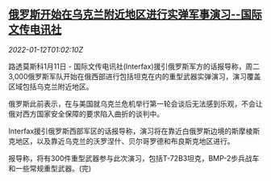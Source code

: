 <!--1641951063000-->
[俄罗斯开始在乌克兰附近地区进行实弹军事演习--国际文传电讯社](https://cn.reuters.com/article/russia-ukraine-livefire-drills-0111-tues-idCNKBS2JM024)
------

<div><i>2022-01-12T01:02:10Z</i></div><p>路透莫斯科1月11日 - 国际文传电讯社(Interfax)援引俄罗斯军方的话报导称，周二3,000俄罗斯军队开始在俄西部进行包括坦克在内的重型武器实弹演习，演习覆盖区域包括乌克兰附近地区。</p><p>俄罗斯此前表示，在与美国就乌克兰危机举行第一轮会谈后无法感到乐观，不会让俄对西方国家安全保障的要求陷入曲折的谈判中。</p><p>Interfax援引俄罗斯西部军区的话报导称，演习将在靠近白俄罗斯边境的斯摩棱斯克地区，以及靠近乌克兰的沃罗涅什、贝尔哥罗德和布良斯克地区进行。</p><p>报导称，将有300件重型武器参与此次演习，包括T-72B3坦克，BMP-2步兵战车和一些常规重型武器。(完)</p>
